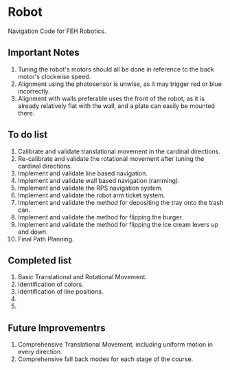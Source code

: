 # Robot 
Navigation Code for FEH Robotics.
## Important Notes
1. Tuning the robot's motors should all be done in reference to the back motor's clockwise speed.
2. Alignment using the photosensor is unwise, as it may trigger red or blue incorrectly.
3. Alignment with walls preferable uses the front of the robot, as it is already relatively flat with the wall, and a plate can easily be mounted there.

## To do list
1. Calibrate and validate translational movement in the cardinal directions.
2. Re-calibrate and validate the rotational movement after tuning the cardinal directions.
2. Implement and validate line based navigation.
3. Implement and validate wall based navigation (ramming).
4. Implement and validate the RPS navigation system.
5. Implement and validate the robot arm ticket system.
6. Implement and validate the method for depositing the tray onto the trash can.
7. Implement and validate the method for flipping the burger.
8. Implement and validate the method for flipping the ice cream levers up and down.
9. Final Path Planning.
## Completed list
1. Basic Translational and Rotational Movement.
2. Identification of colors.
3. Identification of line positions.
4. 
5.
## Future Improvementrs
1. Comprehensive Translational Movement, including uniform motion in every direction.
2. Comprehensive fall back modes for each stage of the course.

